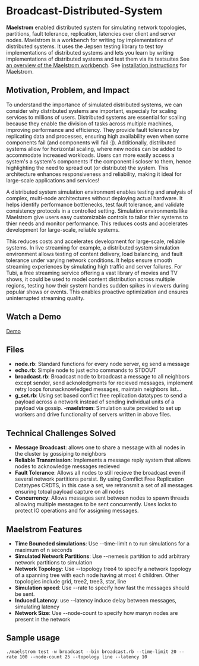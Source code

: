 # Broadcast-Distributed-System
**Maelstrom** enabled distributed system for simulating network topologies, partitions, fault tolerance, replication, latencies over client and server nodes.
Maelstrom is a workbench for writing toy implementations of distributed systems. It uses the Jepsen testing library to test toy implementations of distributed systems and lets you learn by writing implementations of distributed systems and test them via its testsuites See [an overview of the Maelstrom workbench](https://github.com/jepsen-io/maelstrom/blob/main/README.md). See [installation instructions](https://github.com/jepsen-io/maelstrom/blob/main/doc/01-getting-ready/index.md) for Maelstrom.

## Motivation, Problem, and Impact
To understand the importance of simulated distributed systems, we can consider why distributed systems are important, especialy for scaling services to millions of users. Distributed systems are essential for scaling because they enable the division of tasks across multiple machines, improving performance and efficiency. They provide fault tolerance by replicating data and processes, ensuring high availability even when some components fail (and components will fail :]). Additionally, distributed systems allow for horizontal scaling, where new nodes can be added to accommodate increased workloads. Users can more easily access a system's a system's components if the component i scloser to them, hence highlighting the need to spread out (or distribute) the system. This architecture enhances responsiveness and reliability, making it ideal for large-scale applications and services! 

A distributed system simulation environment enables testing and analysis of complex, multi-node architectures without deploying actual hardware. It helps identify performance bottlenecks, test fault tolerance, and validate consistency protocols in a controlled setting. Simulation environments like Maelstrom give users easy customizable controls to tailor thier systems to thier needs and monitor performance. This reduces costs and accelerates development for large-scale, reliable systems.

This reduces costs and accelerates development for large-scale, reliable systems. In live streaming for example, a distributed system simulation environment allows testing of content delivery, load balancing, and fault tolerance under varying network conditions. It helps ensure smooth streaming experiences by simulating high traffic and server failures. For Tubi, a free streaming service offering a vast library of movies and TV shows, it could be used to model content distribution across multiple regions, testing how their system handles sudden spikes in viewers during popular shows or events. This enables proactive optimization and ensures uninterrupted streaming quality.
## Watch a Demo
[Demo](https://drive.google.com/file/d/1Q3Gedt20aR_huC5kicpyT4cZyLEQci2Q/view?usp=sharing)  

## Files
- **node.rb**: Standard functions for every node server, eg send a message
- **echo.rb**: Simple node to just echo commands to STDOUT
- **broadcast.rb**: Broadcast node to broadcast a message to all neighbors except sender, send acknoledgments for recieved messages, implement retry loops forunacknowledged messages, maintain neighbors list...
- **g_set.rb**: Using set based conflict free replication datatypes to send a payload across a network instead of sending individual units of a payload via gossip.
-**maelstrom**: Simulation suite provided to set up workers and drive functionality of servers written in above files.

## Technical Challenges Solved
- **Message Broadcast**:  allows one to share a message with all nodes in the cluster by gossiping to neighbors
- **Reliable Transmission**: Implements a message reply system that allows nodes to acknowledge messages recieved 
- **Fault Tolerance**: Allows all nodes to still recieve the broadcast even if several network partitions persist. By using Comflict Free Replication Datatypes CRDTS, in this case a set, we retransmit a set of all messages ensuring totoal payload capture on all nodes
- **Concurrency**: Allows messages sent between nodes to spawn threads allowing multiple messages to be sent concurrently. Uses locks to protect IO operations and for assigning messages.
## Maelstrom Features
- **Time Bouneded simulations**: Use --time-limit n to run simulations for a maximum of n seconds
- **Simulated Network Partitions**: Use --nemesis partition to add arbitrary network partitions to simulation
- **Network Topology**: Use  --topology tree4 to specify a network topology of a spanning tree with each node having at most 4 children. Other topologies include grid, tree2, tree3, star, line
- **Simulation speed**: Use --rate to specify how fast the messages should be sent.
- **Induced Latency**: use --latency induce delay between messages, simulating latency
- **Network Size**: Use --node-count to specify how manyn nodes are present in the network

## Sample usage
```
./maelstrom test -w broadcast --bin broadcast.rb --time-limit 20 --rate 100 --node-count 25 --topology line --latency 10
```

